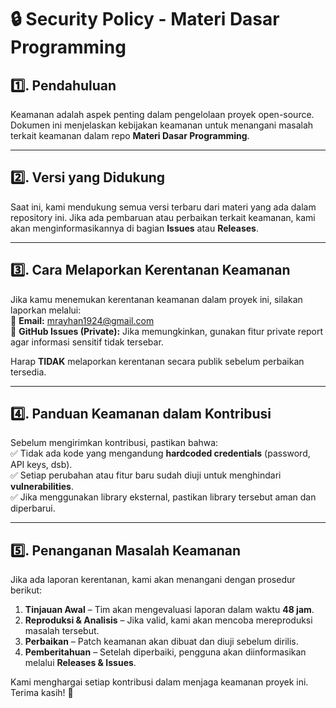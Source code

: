 # 🔒 Security Policy - Materi Dasar Programming

## 1️⃣. Pendahuluan  
Keamanan adalah aspek penting dalam pengelolaan proyek open-source. Dokumen ini menjelaskan kebijakan keamanan untuk menangani masalah terkait keamanan dalam repo **Materi Dasar Programming**.

---

## 2️⃣. Versi yang Didukung  
Saat ini, kami mendukung semua versi terbaru dari materi yang ada dalam repository ini. Jika ada pembaruan atau perbaikan terkait keamanan, kami akan menginformasikannya di bagian **Issues** atau **Releases**.

---

## 3️⃣. Cara Melaporkan Kerentanan Keamanan  
Jika kamu menemukan kerentanan keamanan dalam proyek ini, silakan laporkan melalui:  
📩 **Email:** mrayhan1924@gmail.com  
🔐 **GitHub Issues (Private):** Jika memungkinkan, gunakan fitur private report agar informasi sensitif tidak tersebar.

Harap **TIDAK** melaporkan kerentanan secara publik sebelum perbaikan tersedia.

---

## 4️⃣. Panduan Keamanan dalam Kontribusi  
Sebelum mengirimkan kontribusi, pastikan bahwa:  
✅ Tidak ada kode yang mengandung **hardcoded credentials** (password, API keys, dsb).  
✅ Setiap perubahan atau fitur baru sudah diuji untuk menghindari **vulnerabilities**.  
✅ Jika menggunakan library eksternal, pastikan library tersebut aman dan diperbarui.  

---

## 5️⃣. Penanganan Masalah Keamanan  
Jika ada laporan kerentanan, kami akan menangani dengan prosedur berikut:  
1. **Tinjauan Awal** – Tim akan mengevaluasi laporan dalam waktu **48 jam**.  
2. **Reproduksi & Analisis** – Jika valid, kami akan mencoba mereproduksi masalah tersebut.  
3. **Perbaikan** – Patch keamanan akan dibuat dan diuji sebelum dirilis.  
4. **Pemberitahuan** – Setelah diperbaiki, pengguna akan diinformasikan melalui **Releases & Issues**.  

Kami menghargai setiap kontribusi dalam menjaga keamanan proyek ini. Terima kasih! 🚀
